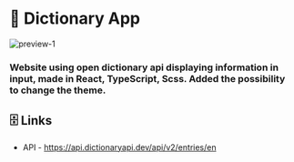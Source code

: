 # 📙 Dictionary App

![preview-1](https://i.ibb.co/v3Jc9Jn/13131313.png)

### Website using open dictionary api displaying information in input, made in React, TypeScript, Scss. Added the possibility to change the theme.

## 🗄 Links
-  API - https://api.dictionaryapi.dev/api/v2/entries/en
